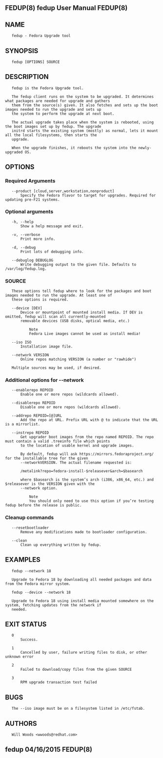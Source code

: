 ## FEDUP(8)                                             fedup User Manual                                            FEDUP(8)

## NAME
       fedup - Fedora Upgrade tool

## SYNOPSIS
       fedup [OPTIONS] SOURCE

## DESCRIPTION
       fedup is the Fedora Upgrade tool.

       The fedup client runs on the system to be upgraded. It determines what packages are needed for upgrade and gathers
       them from the source(s) given. It also fetches and sets up the boot images needed to run the upgrade and sets up
       the system to perform the upgrade at next boot.

       The actual upgrade takes place when the system is rebooted, using the boot images set up by fedup. The upgrade
       initrd starts the existing system (mostly) as normal, lets it mount all the local filesystems, then starts the
       upgrade.

       When the upgrade finishes, it reboots the system into the newly-upgraded OS.

## OPTIONS
###   Required Arguments
       --product [cloud,server,workstation,nonproduct]
           Specify the Fedora flavor to target for upgrades. Required for updating pre-F21 systems.

###   Optional arguments
       -h, --help
           Show a help message and exit.

       -v, --verbose
           Print more info.

       -d, --debug
           Print lots of debugging info.

       --debuglog DEBUGLOG
           Write debugging output to the given file. Defaults to /var/log/fedup.log.

###   SOURCE
       These options tell fedup where to look for the packages and boot images needed to run the upgrade. At least one of
       these options is required.

       --device [DEV]
           Device or mountpoint of mounted install media. If DEV is omitted, fedup will scan all currently-mounted
           removable devices (USB disks, optical media, etc.)

               Note
               Fedora Live images cannot be used as install media!

       --iso ISO
           Installation image file.

       --network VERSION
           Online repos matching VERSION (a number or "rawhide")

       Multiple sources may be used, if desired.

###   Additional options for --network
       --enablerepo REPOID
           Enable one or more repos (wildcards allowed).

       --disablerepo REPOID
           Disable one or more repos (wildcards allowed).

       --addrepo REPOID=[@]URL
           Add the repo at URL. Prefix URL with @ to indicate that the URL is a mirrorlist.

       --instrepo REPOID
           Get upgrader boot images from the repo named REPOID. The repo must contain a valid .treeinfo file which points
           to the location of usable kernel and upgrade images.

           By default, fedup will ask https://mirrors.fedoraproject.org/ for the installable tree for the given
           --networkVERSION. The actual filename requested is:

           /metalink?repo=fedora-install-$releasever&arch=$basearch

           where $basearch is the system’s arch (i386, x86_64, etc.) and $releasever is the VERSION given with the
           --network option.

               Note
               You should only need to use this option if you’re testing fedup before the release is public.

###   Cleanup commands
       --resetbootloader
           Remove any modifications made to bootloader configuration.

       --clean
           Clean up everything written by fedup.

## EXAMPLES
       fedup --network 18

       Upgrade to Fedora 18 by downloading all needed packages and data from the Fedora mirror system.

       fedup --device --network 18

       Upgrade to Fedora 18 using install media mounted somewhere on the system, fetching updates from the network if
       needed.

## EXIT STATUS
       0
           Success.

       1
           Cancelled by user, failure writing files to disk, or other unknown error

       2
           Failed to download/copy files from the given SOURCE

       3
           RPM upgrade transaction test failed

## BUGS
       The --iso image must be on a filesystem listed in /etc/fstab.

## AUTHORS
       Will Woods <wwoods@redhat.com>



## fedup                                                   04/16/2015                                                FEDUP(8)
